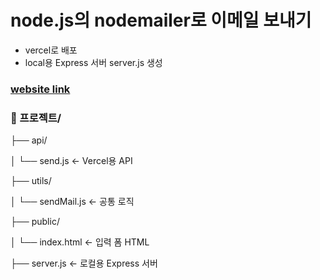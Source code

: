 # node.js의 nodemailer로 이메일 보내기
- vercel로 배포
- local용 Express 서버 server.js 생성


### [website link](https://mailtotest.vercel.app/)


  ### 📁 프로젝트/
  
├── api/

│   └── send.js            ← Vercel용 API

├── utils/

│   └── sendMail.js        ← 공통 로직

├── public/

│   └── index.html         ← 입력 폼 HTML

├── server.js              ← 로컬용 Express 서버


